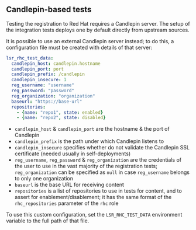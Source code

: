 ## Candlepin-based tests

Testing the registration to Red Hat requires a Candlepin server.
The setup of the integration tests deploys one by default directly from
upstream sources.

It is possible to use an external Candlepin server instead; to do this,
a configuration file must be created with details of that server:

```yaml
lsr_rhc_test_data:
  candlepin_host: candlepin.hostname
  candlepin_port: port
  candlepin_prefix: /candlepin
  candlepin_insecure: 1
  reg_username: "username"
  reg_password: "password"
  reg_organization: "organization"
  baseurl: "https://base-url"
  repositories:
    - {name: "repo1", state: enabled}
    - {name: "repo2", state: disabled}
```

- `candlepin_host` & `candlepin_port` are the hostname & the port of Candlepin
- `candlepin_prefix` is the path under which Candlepin listens to
- `candlepin_insecure` specifies whether do not validate the Candlepin SSL
  certificate (needed usually in self-deployments)
- `reg_username`, `reg_password` & `reg_organization` are the credentials
  of the user to use in the vast majority of the registration tests;
  `reg_organization` can be specified as `null` in case `reg_username` belongs
  to only one organization
- `baseurl` is the base URL for receiving content
- `repositories` is a list of repositories to use in tests for content,
  and to assert for enablement/disablement; it has the same format of the
  `rhc_repositories` parameter of the `rhc` role

To use this custom configuration, set the `LSR_RHC_TEST_DATA` environment
variable to the full path of that file.
